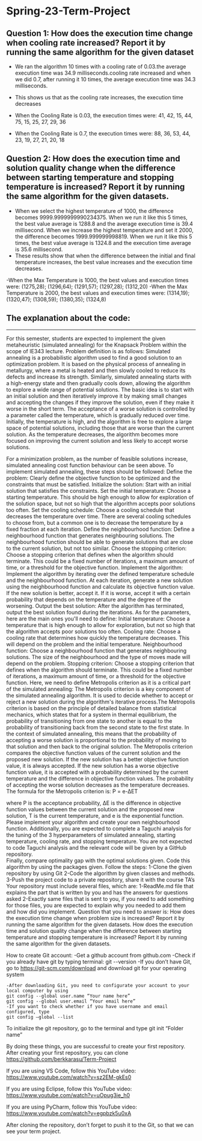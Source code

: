 # Spring-23-Term-Project

## Question 1: How does the execution time change when cooling rate increased? Report it by running the same algorithm for the given dataset
- We ran the algorithm 10 times with a cooling rate of 0.03.the average execution time was 34.9 milliseconds.cooling rate increased and when we did 0.7, after running it 10 times, the average execution time was 34.3 milliseconds. 
- This shows us that as the cooling rate increases, the execution time decreases

- When the Cooling Rate is 0.03, the execution times were: 41, 42, 15, 44, 75, 15, 25, 27, 29, 36
- When the Cooling Rate is 0.7, the execution times were: 88, 36, 53, 44, 23, 19, 27, 21, 20, 18

## Question 2: How does the execution time and solution quality change when the difference between starting temperature and stopping temperature is increased? Report it by running the same algorithm for the given datasets.

- When we select the highest temperature of 1000, the difference becomes 9999.9999999990234375. When we run it like this 5 times, the best value average is 1288.8 and the average execution time is 39.4 millisecond. When we increase the highest temperature and set it 2000, the difference becomes 1999.999999998819. When we run it like this 5 times, the best value average is 1324.8 and the execution time average is 35.6 millisecond. 
- These results show that when the difference between the initial and final temperature increases, the best value increases and the execution time decreases.

-When the Max Temperature is 1000, the best values and execution times were: (1275,28); (1296,64); (1291,57); (1297,28); (1312,20)
-When the Max Temperature is 2000, the best values and execution times were: (1314,19); (1320,47); (1308,59); (1380,35); (1324,8)

## The explanation about the code:




*******************************************************************************************************************************************

For this semester, students are expected to implement the given metaheuristic (simulated annealing) for the Knapsack Problem within the scope of IE343 lecture. Problem definition is as follows:
	Simulated annealing is a probabilistic algorithm used to find a good solution to an optimization problem. It is based on the physical process of annealing in metallurgy, where a metal is heated and then slowly cooled to reduce its defects and increase its strength. Similarly, simulated annealing starts with a high-energy state and then gradually cools down, allowing the algorithm to explore a wide range of potential solutions.
The basic idea is to start with an initial solution and then iteratively improve it by making small changes and accepting the changes if they improve the solution, even if they make it worse in the short term. The acceptance of a worse solution is controlled by a parameter called the temperature, which is gradually reduced over time. Initially, the temperature is high, and the algorithm is free to explore a large space of potential solutions, including those that are worse than the current solution. As the temperature decreases, the algorithm becomes more focused on improving the current solution and less likely to accept worse solutions. 

 
For a minimization problem, as the number of feasible solutions increase, simulated annealing cost function behaviour can be seen above. To implement simulated annealing, these steps should be followed:
Define the problem: Clearly define the objective function to be optimized and the constraints that must be satisfied.
Initialize the solution: Start with an initial solution that satisfies the constraints.
Set the initial temperature: Choose a starting temperature. This should be high enough to allow for exploration of the solution space, but not so high that the algorithm accepts poor solutions too often.
Set the cooling schedule: Choose a cooling schedule that decreases the temperature over time. There are several cooling schedules to choose from, but a common one is to decrease the temperature by a fixed fraction at each iteration.
Define the neighbourhood function: Define a neighbourhood function that generates neighbouring solutions. The neighbourhood function should be able to generate solutions that are close to the current solution, but not too similar.
Choose the stopping criterion: Choose a stopping criterion that defines when the algorithm should terminate. This could be a fixed number of iterations, a maximum amount of time, or a threshold for the objective function.
Implement the algorithm: Implement the algorithm by iterating over the defined temperature schedule and the neighbourhood function. At each iteration, generate a new solution using the neighbourhood function and calculate its objective function value. If the new solution is better, accept it. If it is worse, accept it with a certain probability that depends on the temperature and the degree of the worsening.
Output the best solution: After the algorithm has terminated, output the best solution found during the iterations.
As for the parameters, here are the main ones you'll need to define:
Initial temperature: Choose a temperature that is high enough to allow for exploration, but not so high that the algorithm accepts poor solutions too often.
Cooling rate: Choose a cooling rate that determines how quickly the temperature decreases. This will depend on the problem and the initial temperature.
Neighbourhood function: Choose a neighbourhood function that generates neighbouring solutions. The size of the neighbourhood and the type of moves made will depend on the problem.
Stopping criterion: Choose a stopping criterion that defines when the algorithm should terminate. This could be a fixed number of iterations, a maximum amount of time, or a threshold for the objective function.
Here, we need to define Metropolis criterion as it is a critical part of the simulated annealing:
The Metropolis criterion is a key component of the simulated annealing algorithm. It is used to decide whether to accept or reject a new solution during the algorithm's iterative process.The Metropolis criterion is based on the principle of detailed balance from statistical mechanics, which states that for a system in thermal equilibrium, the probability of transitioning from one state to another is equal to the probability of transitioning back from the second state to the first state. In the context of simulated annealing, this means that the probability of accepting a worse solution is proportional to the probability of moving to that solution and then back to the original solution.
The Metropolis criterion compares the objective function values of the current solution and the proposed new solution. If the new solution has a better objective function value, it is always accepted. If the new solution has a worse objective function value, it is accepted with a probability determined by the current temperature and the difference in objective function values. The probability of accepting the worse solution decreases as the temperature decreases.
The formula for the Metropolis criterion is:
P = e-∆ET

where P is the acceptance probability, ΔE is the difference in objective function values between the current solution and the proposed new solution, T is the current temperature, and e is the exponential function. Please implement your algorithm and create your own neighbourhood function.
Additionally, you are expected to complete a Taguchi analysis for the tuning of the 3 hyperparameters of simulated annealing, starting temperature, cooling rate, and stopping temperature. You are not expected to code Taguchi analysis and the relevant code will be given by a GitHub repository.  
Finally, compare optimality gap with the optimal solutions given.
Code this algorithm by using the packages given. Follow the steps:
1-Clone the given repository by using Git
2-Code the algorithm by given classes and methods.
3-Push the project code to a private repository, share it with the course TA’s
Your repository must include several files, which are:
1-ReadMe.md file that explains the part that is written by you and has the answers for questions asked
2-Exactly same files that is sent to you, if you need to add something for those files, you are expected to explain why you needed to add them and how did you implement.
Question that you need to answer is:
	How does the execution time change when problem size is increased? Report it by running the same algorithm for the given datasets.
	How does the execution time and solution quality change when the difference between starting temperature and stopping temperature is increased? Report it by running the same algorithm for the given datasets.

How to create Git account:
-Get a github account from github.com
-Check if you already have git by typing terminal:
	git --version
	-If you don’t have Git, go to https://git-scm.com/download and download git for your operating system

	-After downloading Git, you need to configurate your account to your local computer by using
	git config --global user.name “Your name here”
	git config --global user.email “Your email here”
	-If you want to check whether if you have username and email configured, type
	git config –global --list

To initialize the git repository, go to the terminal and type
	git init “Folder name”

By doing these things, you are successful to create your first repository. After creating your first repository, you can clone https://github.com/berkkarasu/Term-Project
 

If you are using VS Code, follow this YouTube video:
https://www.youtube.com/watch?v=sz2EM-gkEs0

If you are using Eclipse, follow this YouTube video:
https://www.youtube.com/watch?v=uOpug3ie_h0

If you are using PyCharm, follow this YouTube video:
https://www.youtube.com/watch?v=egpbzk5u0xA

After cloning the repository, don’t forget to push it to the Git, so that we can see your term project.

